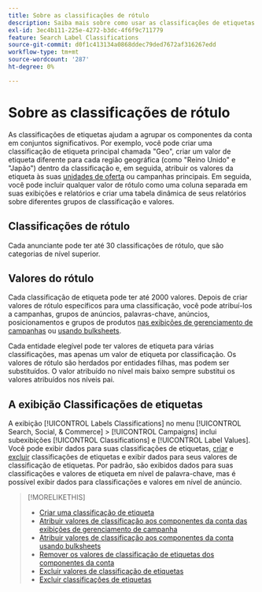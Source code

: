 ```yaml
---
title: Sobre as classificações de rótulo
description: Saiba mais sobre como usar as classificações de etiquetas para agrupar os componentes da conta.
exl-id: 3ec4b111-225e-4272-b3dc-4f6f9c711779
feature: Search Label Classifications
source-git-commit: d0f1c413134a0868ddec79ded7672af316267edd
workflow-type: tm+mt
source-wordcount: '287'
ht-degree: 0%

---
```


# Sobre as classificações de rótulo

As classificações de etiquetas ajudam a agrupar os componentes da conta em conjuntos significativos. Por exemplo, você pode criar uma classificação de etiqueta principal chamada &quot;Geo&quot;, criar um valor de etiqueta diferente para cada região geográfica (como &quot;Reino Unido&quot; e &quot;Japão&quot;) dentro da classificação e, em seguida, atribuir os valores da etiqueta às suas [unidades de oferta](/help/search-social-commerce/glossary.md#a-b) ou campanhas principais. Em seguida, você pode incluir qualquer valor de rótulo como uma coluna separada em suas exibições e relatórios e criar uma tabela dinâmica de seus relatórios sobre diferentes grupos de classificação e valores.

## Classificações de rótulo

Cada anunciante pode ter até 30 classificações de rótulo, que são categorias de nível superior.

## Valores do rótulo

Cada classificação de etiqueta pode ter até 2000 valores. Depois de criar valores de rótulo específicos para uma classificação, você pode atribuí-los a campanhas, grupos de anúncios, palavras-chave, anúncios, posicionamentos e grupos de produtos [nas exibições de gerenciamento de campanhas](classification-values-assign-campaign-management.md) ou [usando bulksheets](classification-values-assign-bulksheets.md).

Cada entidade elegível pode ter valores de etiqueta para várias classificações, mas apenas um valor de etiqueta por classificação. Os valores de rótulo são herdados por entidades filhas, mas podem ser substituídos. O valor atribuído no nível mais baixo sempre substitui os valores atribuídos nos níveis pai.

## A exibição Classificações de etiquetas

A exibição [!UICONTROL Labels Classifications] no menu [!UICONTROL Search, Social, & Commerce] > [!UICONTROL Campaigns] inclui subexibições [!UICONTROL Classifications] e [!UICONTROL Label Values]. Você pode exibir dados para suas classificações de etiquetas, [criar](classification-create.md) e [excluir](classification-delete.md) classificações de etiquetas e exibir dados para seus valores de classificação de etiquetas. Por padrão, são exibidos dados para suas classificações e valores de etiqueta em nível de palavra-chave, mas é possível exibir dados para classificações e valores em nível de anúncio.

>[!MORELIKETHIS]
>
>* [Criar uma classificação de etiqueta](classification-create.md)
>* [Atribuir valores de classificação aos componentes da conta das exibições de gerenciamento de campanha](classification-values-assign-campaign-management.md)
>* [Atribuir valores de classificação aos componentes da conta usando bulksheets](classification-values-assign-bulksheets.md)
>* [Remover os valores de classificação de etiquetas dos componentes da conta](classification-values-remove.md)
>* [Excluir valores de classificação de etiquetas](classification-values-delete.md)
>* [Excluir classificações de etiquetas](classification-delete.md)
